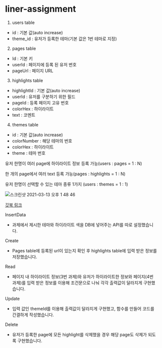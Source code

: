 # liner-assignment

1.  users table
- id : 기본 값(auto increase)
- theme_id : 유저가 등록한 테마(기본 값은 1번 테마로 지정) 

2. pages table 
- Id : 기본 키
- userId :  페이지에 등록 된 유저 번호
- pageUrl : 페이지 URL

3. highlights table
- highlightId : 기본 값(auto increase)
- userId : 유저를 구분하기 위한 필드
- pageId : 등록 페이지 고유 번호
- colorHex : 하이라이트 
- text : 코멘트

 4. themes table
- id : 기본 값(auto increase)
- colorNumber :  해당 테마의 번호
- colorHex : 하이라이트
- theme : 테마 번호
 
유저 한명이 여러 page에 하이라이트 정보 등록 가능(users : pages = 1 : N)

한 개의 page에서 여러 text 등록 가능(pages : highlights = 1 : N)

유저 한명이 선택할 수 있는 테마 종류 1가지 (users : themes = 1 : 1)


![스크린샷 2021-03-13 오후 1 48 46](https://user-images.githubusercontent.com/66477332/111019483-dac3d400-8402-11eb-8d64-f95c42d10655.png)

[깃북 링크](https://app.gitbook.com/@liner/s/linerapi/)

InsertData
 - 과제에서 제시한 테마와 하이라이트 색을 DB에 넣어주는 API를 따로 설정했습니다.
 
Create
- Pages table에 등록된 url이 있는지 확인 후 highlights table에 입력 받은 정보를 저장했습니다.

Read
- 페이지 내 하이라이트 정보(3번 과제)와 유저가 하이라이트한 정보와 페이지(4번 과제)를 입력 받은 정보를 이용해 조건문으로 나눠 각각 출력값이 달라지게 구현했습니다.

Update
- 입력 값인 themeId를 이용해 출력값이 달라지게 구현했고, 함수를 만들어 코드를 간결하게 작성했습니다.

Delete
- 유저가 등록한 page에 모든 highlight를 삭제했을 경우 해당 page도 삭제가 되도록 구현했습니다.

